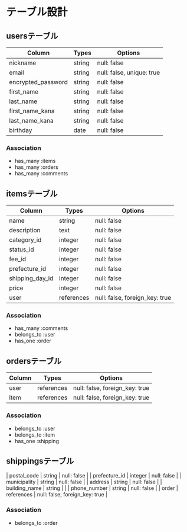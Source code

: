 # テーブル設計

## usersテーブル

| Column             | Types   | Options                    | 
| ------------------ | ------- | ---------------------------| 
| nickname           | string  |  null: false               | 
| email              | string  |  null: false, unique: true | 
| encrypted_password | string  |  null: false               | 
| first_name         | string  |  null: false               | 
| last_name          | string  |  null: false               | 
| first_name_kana    | string  |  null: false               | 
| last_name_kana     | string  |  null: false               | 
| birthday           | date    |  null: false               | 

### Association
- has_many :items
- has_many :orders
- has_many :comments

## itemsテーブル

| Column            | Types               | Options                        | 
| ----------------- | ------------------- | ------------------------------ | 
| name              | string              | null: false                    | 
| description       | text                | null: false                    | 
| category_id       | integer             | null: false                    | 
| status_id         | integer             | null: false                    | 
| fee_id            | integer             | null: false                    | 
| prefecture_id     | integer             | null: false                    | 
| shipping_day_id   | integer             | null: false                    | 
| price             | integer             | null: false                    | 
| user              | references          | null: false, foreign_key: true | 

### Association
- has_many :comments
- belongs_to :user
- has_one :order

## ordersテーブル

| Column          | Types      | Options                        | 
| --------------- | ---------- | ------------------------------ | 
| user            | references | null: false, foreign_key: true | 
| item            | references | null: false, foreign_key: true | 


### Association
- belongs_to :user
- belongs_to :item
- has_one :shipping

## shippingsテーブル

| postal_code     | string     | null: false                    | 
| prefecture_id   | integer    | null: false                    | 
| municipality    | string     | null: false                    | 
| address         | string     | null: false                    | 
| building_name   | string     |                                | 
| phone_number    | string     | null: false                    | 
| order           | references | null: false, foreign_key: true |

### Association

- belongs_to :order

